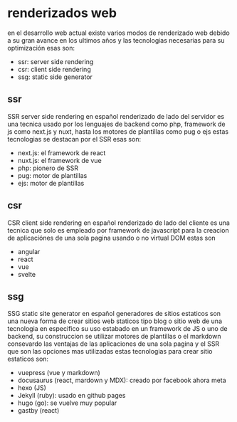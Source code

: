 # renderizados web

en el desarrollo web actual existe varios modos de renderizado web debido a su gran avance en los ultimos años y las tecnologias necesarias para su optimización esas son:

- ssr: server side rendering
- csr: client side rendering
- ssg: static side generator

## ssr

SSR server side rendering en español renderizado de lado del servidor es una tecnica usado por los lenguajes de backend como php, framework de js como next.js y nuxt, hasta los motores de plantillas como pug o ejs estas tecnologias se destacan por el SSR esas son:

- next.js: el framework de react
- nuxt.js:  el framework de vue
- php: pionero de SSR
- pug: motor de plantillas
- ejs: motor de plantillas

## csr

CSR client side rendering en español renderizado de lado del cliente es una tecnica que solo es empleado por framework de javascript para la creacion de aplicaciónes de una sola pagina usando o no virtual DOM estas son

- angular
- react
- vue
- svelte

## ssg

SSG static site generator en español generadores de sitios estaticos son una nueva forma de crear sitios web staticos tipo blog o sitio web de una tecnologia en especifico su uso estabado en un framework de JS o uno de backend, su construccion se utilizar motores de plantillas o el markdown consevardo las ventajas de las aplicaciones de una sola pagina y el SSR que son las opciones mas utilizadas estas tecnologias para crear sitio estaticos son:

- vuepress (vue y markdown)
- docusaurus (react, mardown y MDX): creado por facebook ahora meta
- hexo (JS)
- Jekyll (ruby): usado en github pages
- hugo (go): se vuelve muy popular
- gastby (react)